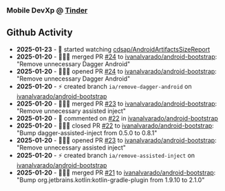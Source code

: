 ### Mobile DevXp @ [Tinder](https://medium.com/tinder)

## Github Activity
- **2025-01-23** - 👀 started watching [cdsap/AndroidArtifactsSizeReport](https://github.com/cdsap/AndroidArtifactsSizeReport)
- **2025-01-20** - 🧑🏻‍💻 merged PR [#24](https://github.com/ivanalvarado/android-bootstrap/pull/24) to [ivanalvarado/android-bootstrap](https://github.com/ivanalvarado/android-bootstrap): "Remove unnecessary Dagger Android"
- **2025-01-20** - 🧑🏻‍💻 opened PR [#24](https://github.com/ivanalvarado/android-bootstrap/pull/24) to [ivanalvarado/android-bootstrap](https://github.com/ivanalvarado/android-bootstrap): "Remove unnecessary Dagger Android"
- **2025-01-20** - ⚡️ created branch `ia/remove-dagger-android` on [ivanalvarado/android-bootstrap](https://github.com/ivanalvarado/android-bootstrap)
- **2025-01-20** - 🧑🏻‍💻 merged PR [#23](https://github.com/ivanalvarado/android-bootstrap/pull/23) to [ivanalvarado/android-bootstrap](https://github.com/ivanalvarado/android-bootstrap): "Remove unnecessary assisted inject"
- **2025-01-20** - 💬 commented on [#22](https://api.github.com/repos/ivanalvarado/android-bootstrap/issues/22/comments) in [ivanalvarado/android-bootstrap](https://github.com/ivanalvarado/android-bootstrap)
- **2025-01-20** - 🧑🏻‍💻 closed PR [#22](https://github.com/ivanalvarado/android-bootstrap/pull/22) to [ivanalvarado/android-bootstrap](https://github.com/ivanalvarado/android-bootstrap): "Bump dagger-assisted-inject from 0.5.0 to 0.8.1"
- **2025-01-20** - 🧑🏻‍💻 opened PR [#23](https://github.com/ivanalvarado/android-bootstrap/pull/23) to [ivanalvarado/android-bootstrap](https://github.com/ivanalvarado/android-bootstrap): "Remove unnecessary assisted inject"
- **2025-01-20** - ⚡️ created branch `ia/remove-assisted-inject` on [ivanalvarado/android-bootstrap](https://github.com/ivanalvarado/android-bootstrap)
- **2025-01-20** - 🧑🏻‍💻 merged PR [#21](https://github.com/ivanalvarado/android-bootstrap/pull/21) to [ivanalvarado/android-bootstrap](https://github.com/ivanalvarado/android-bootstrap): "Bump org.jetbrains.kotlin:kotlin-gradle-plugin from 1.9.10 to 2.1.0"
